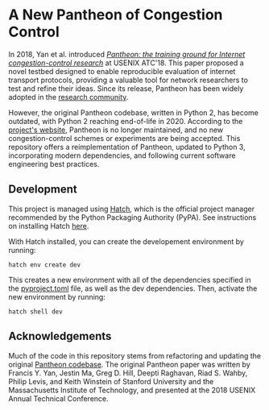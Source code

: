 # A New Pantheon of Congestion Control

In 2018, Yan et al. introduced [*Pantheon: the training ground for Internet congestion-control research*]((https://www.usenix.org/conference/atc18/presentation/yan-francis)) at USENIX ATC'18. This paper proposed a novel testbed designed to enable reproducible evaluation of internet transport protocols, providing a valuable tool for network researchers to test and refine their ideas. Since its release, Pantheon has been widely adopted in the [research community](https://scholar.google.com/scholar?oi=bibs&hl=en&cites=7172685335945405090).

However, the original Pantheon codebase, written in Python 2, has become outdated, with Python 2 reaching end-of-life in 2020. According to the [project's website](https://pantheon.stanford.edu/), Pantheon is no longer maintained, and no new congestion-control schemes or experiments are being accepted. This repository offers a reimplementation of Pantheon, updated to Python 3, incorporating modern dependencies, and following current software engineering best practices.

## Development

This project is managed using [Hatch](https://hatch.pypa.io/latest/), which is the official project manager recommended by the Python Packaging Authority (PyPA). See instructions on installing Hatch [here](https://hatch.pypa.io/latest/install/).

With Hatch installed, you can create the developement environment by running:
```
hatch env create dev
```
This creates a new environment with all of the dependencies specified in the [pyproject.toml](./pyproject.toml) file, as well as the dev dependencies. Then, activate the new environment by running:
```
hatch shell dev
```


## Acknowledgements

Much of the code in this repository stems from refactoring and updating the original [Pantheon codebase](https://github.com/StanfordSNR/pantheon). The original Pantheon paper was written by Francis Y. Yan, Jestin Ma, Greg D. Hill, Deepti Raghavan, Riad S. Wahby, Philip Levis, and Keith Winstein of Stanford University and the Massachusetts Institute of Technology, and presented at the 2018 USENIX Annual Technical Conference. 
